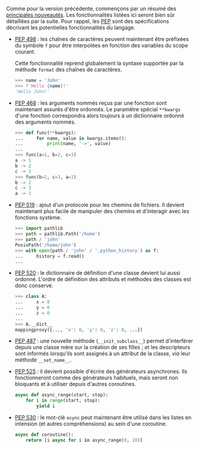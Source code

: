 Comme pour la version précédente, commençons par un résumé des [principales nouveautés](https://docs.python.org/3.6/whatsnew/3.6.html).
Les fonctionnalités listées ici seront bien sûr détaillées par la suite. Pour rappel, les [PEP](https://www.python.org/dev/peps/) sont des spécifications décrivant les potentielles fonctionnalités du langage.

 -  [PEP 498](https://www.python.org/dev/peps/pep-0498/) : les chaînes de caractères peuvent maintenant être préfixées du symbole `f` pour être interpolées en fonction des variables du scope courant.

    Cette fonctionnalité reprend globalement la syntaxe supportée par la méthode `format` des chaînes de caractères.

    ```python
    >>> name = 'John'
    >>> f'Hello {name}!'
    'Hello John!'
    ```

 -  [PEP 468](https://www.python.org/dev/peps/pep-0468/) : les arguments nommés reçus par une fonction sont maintenant assurés d'être ordonnés.
    Le paramètre spécial `**kwargs` d'une fonction correspondra alors toujours à un dictionnaire ordonné des arguments nommés.

    ```python
    >>> def func(**kwargs):
    ...     for name, value in kwargs.items():
    ...         print(name, '->', value)
    ...
    >>> func(a=1, b=2, c=3)
    a -> 1
    b -> 2
    c -> 3
    >>> func(b=2, c=3, a=1)
    b -> 2
    c -> 3
    a -> 1
    ```

 -  [PEP 519](https://www.python.org/dev/peps/pep-0519/) : ajout d'un protocole pour les chemins de fichiers.
    Il devient maintenant plus facile de manipuler des chemins et d'interagir avec les fonctions système.

    ```python
    >>> import pathlib
    >>> path = pathlib.Path('/home')
    >>> path / 'john'
    PosixPath('/home/john')
    >>> with open(path / 'john' / '.python_history') as f:
    ...     history = f.read()
    ...
    ```

 -  [PEP 520](https://www.python.org/dev/peps/pep-0520/) : le dictionnaire de définition d'une classe devient lui aussi ordonné.
    L'ordre de définition des attributs et méthodes des classes est donc conservé.

    ```python
    >>> class A:
    ...     x = 0
    ...     y = 0
    ...     z = 0
    ...
    >>> A.__dict__
    mappingproxy({..., 'x': 0, 'y': 0, 'z': 0, ...})
    ```

 -  [PEP 487](https://www.python.org/dev/peps/pep-0487/) : une nouvelle méthode (`__init_subclass__`) permet d'interférer depuis une classe mère sur la création de ses filles ; et les descripteurs sont informés lorsqu'ils sont assignés à un attribut de la classe, *via* leur méthode `__set_name__`.

 -  [PEP 525](https://www.python.org/dev/peps/pep-0525/) : il devient possible d'écrire des générateurs asynchrones.
    Ils fonctionneront comme des générateurs habituels, mais seront non bloquants et à utiliser depuis d'autres coroutines.

    ```python
    async def async_range(start, stop):
        for i in range(start, stop):
            yield i
    ```

- [PEP 530](https://www.python.org/dev/peps/pep-0530/) : le mot-clé `async` peut maintenant être utilisé dans les listes en intension (et autres compréhensions) au sein d'une coroutine.

    ```python
    async def coroutine():
        return [i async for i in async_range(0, 10)]
    ```

